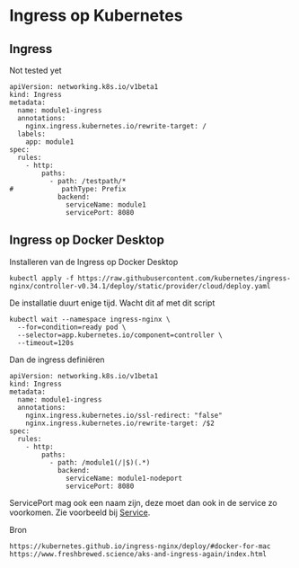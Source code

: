 # Ingress op Kubernetes


## Ingress
Not tested yet

    apiVersion: networking.k8s.io/v1beta1
    kind: Ingress
    metadata:
      name: module1-ingress
      annotations:
        nginx.ingress.kubernetes.io/rewrite-target: /
      labels:
        app: module1
    spec:
      rules:
        - http:
            paths:
              - path: /testpath/*
    #            pathType: Prefix
                backend:
                  serviceName: module1
                  servicePort: 8080

## Ingress op Docker Desktop

Installeren van de Ingress op Docker Desktop

    kubectl apply -f https://raw.githubusercontent.com/kubernetes/ingress-nginx/controller-v0.34.1/deploy/static/provider/cloud/deploy.yaml
    
De installatie duurt enige tijd. Wacht dit af met dit script

    kubectl wait --namespace ingress-nginx \
      --for=condition=ready pod \
      --selector=app.kubernetes.io/component=controller \
      --timeout=120s

Dan de ingress definiëren

    apiVersion: networking.k8s.io/v1beta1
    kind: Ingress
    metadata:
      name: module1-ingress
      annotations:
        nginx.ingress.kubernetes.io/ssl-redirect: "false"
        nginx.ingress.kubernetes.io/rewrite-target: /$2
    spec:
      rules:
        - http:
            paths:
              - path: /module1(/|$)(.*)
                backend:
                  serviceName: module1-nodeport
                  servicePort: 8080

ServicePort mag ook een naam zijn, deze moet dan ook in de service zo voorkomen. Zie voorbeeld bij [Service](service.md).

Bron

    https://kubernetes.github.io/ingress-nginx/deploy/#docker-for-mac
    https://www.freshbrewed.science/aks-and-ingress-again/index.html
    


